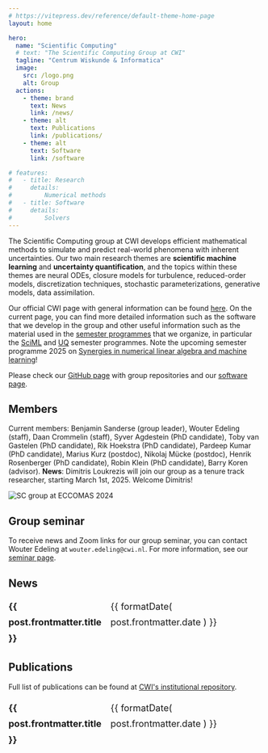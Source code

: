```yaml
---
# https://vitepress.dev/reference/default-theme-home-page
layout: home

hero:
  name: "Scientific Computing"
  # text: "The Scientific Computing Group at CWI"
  tagline: "Centrum Wiskunde & Informatica"
  image:
    src: /logo.png
    alt: Group
  actions:
    - theme: brand
      text: News
      link: /news/
    - theme: alt
      text: Publications
      link: /publications/
    - theme: alt
      text: Software
      link: /software

# features:
#   - title: Research
#     details:
#         Numerical methods
#   - title: Software
#     details:
#         Solvers
---
```


<script setup>
import { data as news } from '/data/news.data'
import { data as publications } from '/data/publications.data'
import { data as seminars } from '/data/seminars.data'
import formatDate from '/.vitepress/theme/utils/formatDate';
import getSorted from '/.vitepress/theme/utils/getSorted';
const sortedNews = getSorted( news );
const sortedPublications = getSorted( publications );
const sortedSeminars = getSorted( seminars );
</script>

The Scientific Computing group at CWI develops efficient mathematical methods to simulate and predict real-world phenomena with inherent uncertainties. Our two main research themes are **scientific machine learning** and **uncertainty quantification**, and the topics within these themes are neural ODEs, closure models for turbulence, reduced-order models, discretization techniques, stochastic parameterizations, generative models, data assimilation.

Our official CWI page with general information can be found [here](https://www.cwi.nl/en/groups/scientific-computing/). On the current page, you can find more detailed information such as the software that we develop in the group and other useful information such as the material used in the [semester programmes](https://github.com/ScientificComputingCWI) that we organize, in particular the [SciML](https://github.com/ScientificComputingCWI/SemesterProgramme-SciML) and [UQ](https://github.com/ScientificComputingCWI/SemesterProgramme-UQ) semester programmes. Note the upcoming semester programme 2025 on [Synergies in numerical linear algebra and machine learning](https://www.cwi.nl/en/education/semester-programmes/cwi-research-semester-programs/synergies-in-numerical-linear-algebra-and-machine-learning/)!

Please check our [GitHub page](https://github.com/ScientificComputingCWI) with group repositories and our [software page](/software/).

## Members

Current members:
Benjamin Sanderse (group leader),
Wouter Edeling (staff),
Daan Crommelin (staff),
Syver Agdestein (PhD candidate),
Toby van Gastelen (PhD candidate),
Rik Hoekstra (PhD candidate),
Pardeep Kumar (PhD candidate),
Marius Kurz (postdoc),
Nikolaj Mücke (postdoc),
Henrik Rosenberger (PhD candidate),
Robin Klein (PhD candidate),
Barry Koren (advisor).
**News**: Dimitris Loukrezis will join our group as a tenure track researcher, starting March 1st, 2025. Welcome Dimitris!

![SC group at ECCOMAS 2024](group_picture.jpg)

## Group seminar

To receive news and Zoom links for our group seminar, you can contact Wouter Edeling at `wouter.edeling@cwi.nl`. For more information, see our [seminar page](https://www.cwi.nl/en/groups/scientific-computing/uq-seminar/seminar-ml-uq-sc/).

<!-- <ul> -->
<!--     <li v-for="post of sortedSeminars"> -->
<!--         <strong><a :href="post.url">{{ post.frontmatter.title }}</a></strong><br/> -->
<!--         <span>{{ formatDate( post.frontmatter.date ) }}</span> -->
<!--     </li> -->
<!-- </ul> -->

## News

<ul>
    <li v-for="post of sortedNews">
        <strong><a :href="post.url">{{ post.frontmatter.title }}</a></strong><br/>
        <span>{{ formatDate( post.frontmatter.date ) }}</span>
    </li>
</ul>

## Publications

Full list of publications can be found at
[CWI's institutional repository](https://ir.cwi.nl/#facet=affiliation_label_partOf:Scientific%20Computing).

<ul>
    <li v-for="post of sortedPublications">
        <strong><a :href="post.url">{{ post.frontmatter.title }}</a></strong><br/>
        <span>{{ formatDate( post.frontmatter.date ) }}</span>
    </li>
</ul>

<style scoped>
ul {
    list-style-type: none;
    padding-left: 0;
    font-size: 1.125rem;
    line-height: 1.75;
}

li {
    display: flex;
    justify-content: space-between;
}

li span {
    font-family: var(--vp-font-family-mono);
    font-size: var(--vp-code-font-size);
}
</style>
